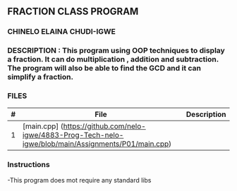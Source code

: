 ## FRACTION CLASS PROGRAM 
### CHINELO ELAINA CHUDI-IGWE
### DESCRIPTION : This program using OOP techniques to display a fraction. It can do multiplication , addition and subtraction. The program will also be able to find the GCD and it can simplify a fraction.

### FILES 
|  #  |  File | Description |
| :--:| ----- | ------------|
|  1  |[main.cpp] (https://github.com/nelo-igwe/4883-Prog-Tech-nelo-igwe/blob/main/Assignments/P01/main.cpp) 

### Instructions
-This program does mot require any standard libs 
